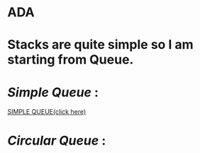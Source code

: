 # ADA


# **Stacks** are quite simple so I am starting from Queue.


# _Simple Queue_ :
  
  [SIMPLE QUEUE(click here)](https://github.com/theoriginalsam/ADA/blob/master/Queue/simpleQueue.cpp)

 # _Circular Queue_ :
